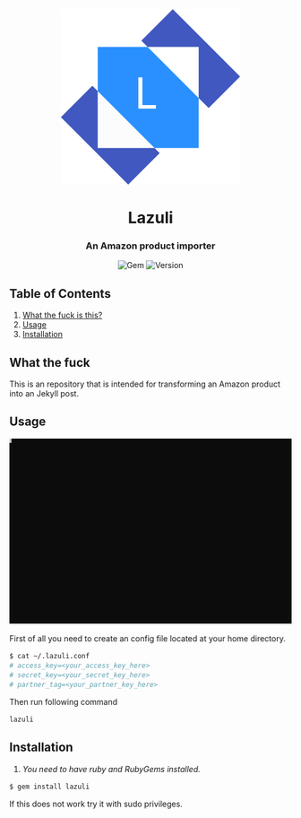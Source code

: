 <div align="center">
    <img width="320px" src="./resources/lapis-logo.svg"/>
    <h1>Lazuli</h1>
    <h3>An Amazon product importer</h3>
</div>

<div align="center">

![Gem](https://img.shields.io/gem/dt/lazuli?style=for-the-badge)
![Version](https://img.shields.io/gem/v/lazuli?style=for-the-badge)

</div>

## Table of Contents
1. [What the fuck is this?](#what-the-fuck)
2. [Usage](#usage)
2. [Installation](#installation)

## What the fuck
This is an repository that is intended for transforming an Amazon product into an Jekyll post.


## Usage

![Preview][preview]

First of all you need to create an config file located at your home directory.
```sh
$ cat ~/.lazuli.conf
# access_key=<your_access_key_here>
# secret_key=<your_secret_key_here>
# partner_tag=<your_partner_key_here>
```

Then run following command
```sh
lazuli
```

## Installation
1. *You need to have ruby and RubyGems installed.*
```sh
$ gem install lazuli
```
If this does not work try it with sudo privileges.

[preview]: resources/preview.svg
